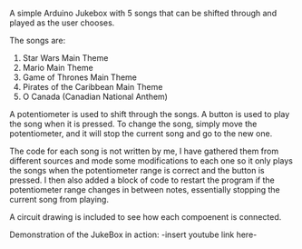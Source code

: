 A simple Arduino Jukebox with 5 songs that can be shifted through and played as the user chooses. 

The songs are: 
1. Star Wars Main Theme 
2. Mario Main Theme 
2. Game of Thrones Main Theme 
4. Pirates of the Caribbean Main Theme 
5. O Canada (Canadian National Anthem)

A potentiometer is used to shift through the songs. 
A button is used to play the song when it is pressed. 
To change the song, simply move the potentiometer, and it will stop the current song and go to the new one. 

The code for each song is not written by me, I have gathered them from different sources and mode some modifications to each one 
so it only plays the songs when the potentiometer range is correct and the button is pressed. I then also added a block of code to 
restart the program if the potentiometer range changes in between notes, essentially stopping the current song from playing.

A circuit drawing is included to see how each compoenent is connected. 

Demonstration of the JukeBox in action: -insert youtube link here- 





